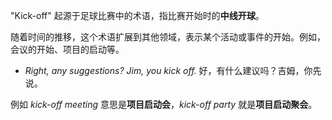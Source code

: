"Kick-off" 起源于足球比赛中的术语，指比赛开始时的**中线开球**。

随着时间的推移，这个术语扩展到其他领域，表示某个活动或事件的开始。例如，会议的开始、项目的启动等。

+ *Right, any suggestions? Jim, you kick off.* 好，有什么建议吗？吉姆，你先说。

例如 *kick-off meeting* 意思是**项目启动会**，*kick-off party* 就是**项目启动聚会**。


